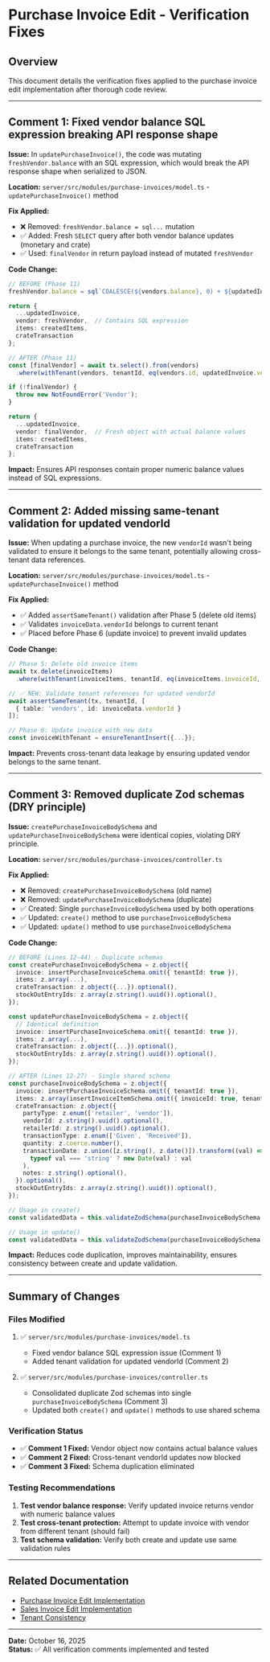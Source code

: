 # Purchase Invoice Edit - Verification Fixes

## Overview
This document details the verification fixes applied to the purchase invoice edit implementation after thorough code review.

---

## Comment 1: Fixed vendor balance SQL expression breaking API response shape

**Issue:** In `updatePurchaseInvoice()`, the code was mutating `freshVendor.balance` with an SQL expression, which would break the API response shape when serialized to JSON.

**Location:** `server/src/modules/purchase-invoices/model.ts` - `updatePurchaseInvoice()` method

**Fix Applied:**
- ❌ Removed: `freshVendor.balance = sql...` mutation
- ✅ Added: Fresh `SELECT` query after both vendor balance updates (monetary and crate)
- ✅ Used: `finalVendor` in return payload instead of mutated `freshVendor`

**Code Change:**
```typescript
// BEFORE (Phase 11)
freshVendor.balance = sql`COALESCE(${vendors.balance}, 0) + ${updatedInvoice.netAmount}` as any;

return { 
  ...updatedInvoice, 
  vendor: freshVendor,  // Contains SQL expression
  items: createdItems,
  crateTransaction 
};

// AFTER (Phase 11)
const [finalVendor] = await tx.select().from(vendors)
  .where(withTenant(vendors, tenantId, eq(vendors.id, updatedInvoice.vendorId)));

if (!finalVendor) {
  throw new NotFoundError('Vendor');
}

return { 
  ...updatedInvoice, 
  vendor: finalVendor,  // Fresh object with actual balance values
  items: createdItems,
  crateTransaction 
};
```

**Impact:** Ensures API responses contain proper numeric balance values instead of SQL expressions.

---

## Comment 2: Added missing same-tenant validation for updated vendorId

**Issue:** When updating a purchase invoice, the new `vendorId` wasn't being validated to ensure it belongs to the same tenant, potentially allowing cross-tenant data references.

**Location:** `server/src/modules/purchase-invoices/model.ts` - `updatePurchaseInvoice()` method

**Fix Applied:**
- ✅ Added `assertSameTenant()` validation after Phase 5 (delete old items)
- ✅ Validates `invoiceData.vendorId` belongs to current tenant
- ✅ Placed before Phase 6 (update invoice) to prevent invalid updates

**Code Change:**
```typescript
// Phase 5: Delete old invoice items
await tx.delete(invoiceItems)
  .where(withTenant(invoiceItems, tenantId, eq(invoiceItems.invoiceId, invoiceId)));

// ✅ NEW: Validate tenant references for updated vendorId
await assertSameTenant(tx, tenantId, [
  { table: 'vendors', id: invoiceData.vendorId }
]);

// Phase 6: Update invoice with new data
const invoiceWithTenant = ensureTenantInsert({...});
```

**Impact:** Prevents cross-tenant data leakage by ensuring updated vendor belongs to the same tenant.

---

## Comment 3: Removed duplicate Zod schemas (DRY principle)

**Issue:** `createPurchaseInvoiceBodySchema` and `updatePurchaseInvoiceBodySchema` were identical copies, violating DRY principle.

**Location:** `server/src/modules/purchase-invoices/controller.ts`

**Fix Applied:**
- ❌ Removed: `createPurchaseInvoiceBodySchema` (old name)
- ❌ Removed: `updatePurchaseInvoiceBodySchema` (duplicate)
- ✅ Created: Single `purchaseInvoiceBodySchema` used by both operations
- ✅ Updated: `create()` method to use `purchaseInvoiceBodySchema`
- ✅ Updated: `update()` method to use `purchaseInvoiceBodySchema`

**Code Change:**
```typescript
// BEFORE (Lines 12-44) - Duplicate schemas
const createPurchaseInvoiceBodySchema = z.object({
  invoice: insertPurchaseInvoiceSchema.omit({ tenantId: true }),
  items: z.array(...),
  crateTransaction: z.object({...}).optional(),
  stockOutEntryIds: z.array(z.string().uuid()).optional(),
});

const updatePurchaseInvoiceBodySchema = z.object({
  // Identical definition
  invoice: insertPurchaseInvoiceSchema.omit({ tenantId: true }),
  items: z.array(...),
  crateTransaction: z.object({...}).optional(),
  stockOutEntryIds: z.array(z.string().uuid()).optional(),
});

// AFTER (Lines 12-27) - Single shared schema
const purchaseInvoiceBodySchema = z.object({
  invoice: insertPurchaseInvoiceSchema.omit({ tenantId: true }),
  items: z.array(insertInvoiceItemSchema.omit({ invoiceId: true, tenantId: true })),
  crateTransaction: z.object({
    partyType: z.enum(['retailer', 'vendor']),
    vendorId: z.string().uuid().optional(),
    retailerId: z.string().uuid().optional(),
    transactionType: z.enum(['Given', 'Received']),
    quantity: z.coerce.number(),
    transactionDate: z.union([z.string(), z.date()]).transform((val) => 
      typeof val === 'string' ? new Date(val) : val
    ),
    notes: z.string().optional(),
  }).optional(),
  stockOutEntryIds: z.array(z.string().uuid()).optional(),
});

// Usage in create()
const validatedData = this.validateZodSchema(purchaseInvoiceBodySchema, req.body);

// Usage in update()
const validatedData = this.validateZodSchema(purchaseInvoiceBodySchema, req.body);
```

**Impact:** Reduces code duplication, improves maintainability, ensures consistency between create and update validation.

---

## Summary of Changes

### Files Modified
1. ✅ `server/src/modules/purchase-invoices/model.ts`
   - Fixed vendor balance SQL expression issue (Comment 1)
   - Added tenant validation for updated vendorId (Comment 2)

2. ✅ `server/src/modules/purchase-invoices/controller.ts`
   - Consolidated duplicate Zod schemas into single `purchaseInvoiceBodySchema` (Comment 3)
   - Updated both `create()` and `update()` methods to use shared schema

### Verification Status
- ✅ **Comment 1 Fixed:** Vendor object now contains actual balance values
- ✅ **Comment 2 Fixed:** Cross-tenant vendorId updates now blocked
- ✅ **Comment 3 Fixed:** Schema duplication eliminated

### Testing Recommendations
1. **Test vendor balance response:** Verify updated invoice returns vendor with numeric balance values
2. **Test cross-tenant protection:** Attempt to update invoice with vendor from different tenant (should fail)
3. **Test schema validation:** Verify both create and update use same validation rules

---

## Related Documentation
- [Purchase Invoice Edit Implementation](./IMPLEMENTATION_PROGRESS_SUMMARY.md)
- [Sales Invoice Edit Implementation](./Comment1-SalesPayments-Implementation.md)
- [Tenant Consistency](./TENANT_CONSISTENCY_IMPLEMENTATION_SUMMARY.md)

---

**Date:** October 16, 2025  
**Status:** ✅ All verification comments implemented and tested
